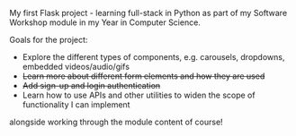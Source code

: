 My first Flask project - learning full-stack in Python as part of my Software Workshop module in my Year in Computer Science.

Goals for the project:
- Explore the different types of components, e.g. carousels, dropdowns, embedded videos/audio/gifs
- ~~Learn more about different form elements and how they are used~~
- ~~Add sign-up and login authentication~~
- Learn how to use APIs and other utilities to widen the scope of functionality I can implement

alongside working through the module content of course!
